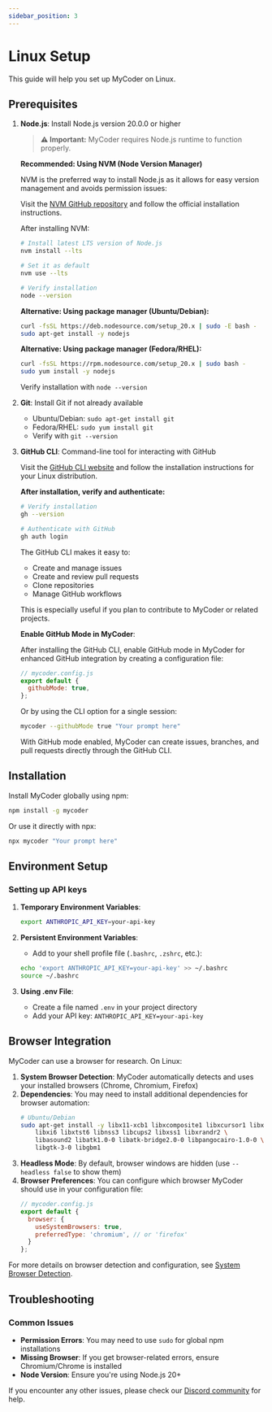 ```yaml
---
sidebar_position: 3
---
```


# Linux Setup

This guide will help you set up MyCoder on Linux.

## Prerequisites

1. **Node.js**: Install Node.js version 20.0.0 or higher

   > **⚠️ Important:** MyCoder requires Node.js runtime to function properly.

   **Recommended: Using NVM (Node Version Manager)**

   NVM is the preferred way to install Node.js as it allows for easy version management and avoids permission issues:

   Visit the [NVM GitHub repository](https://github.com/nvm-sh/nvm) and follow the official installation instructions.

   After installing NVM:

   ```bash
   # Install latest LTS version of Node.js
   nvm install --lts

   # Set it as default
   nvm use --lts

   # Verify installation
   node --version
   ```

   **Alternative: Using package manager (Ubuntu/Debian):**

   ```bash
   curl -fsSL https://deb.nodesource.com/setup_20.x | sudo -E bash -
   sudo apt-get install -y nodejs
   ```

   **Alternative: Using package manager (Fedora/RHEL):**

   ```bash
   curl -fsSL https://rpm.nodesource.com/setup_20.x | sudo bash -
   sudo yum install -y nodejs
   ```

   Verify installation with `node --version`

2. **Git**: Install Git if not already available

   - Ubuntu/Debian: `sudo apt-get install git`
   - Fedora/RHEL: `sudo yum install git`
   - Verify with `git --version`

3. **GitHub CLI**: Command-line tool for interacting with GitHub

   Visit the [GitHub CLI website](https://cli.github.com/) and follow the installation instructions for your Linux distribution.

   **After installation, verify and authenticate:**

   ```bash
   # Verify installation
   gh --version

   # Authenticate with GitHub
   gh auth login
   ```

   The GitHub CLI makes it easy to:

   - Create and manage issues
   - Create and review pull requests
   - Clone repositories
   - Manage GitHub workflows

   This is especially useful if you plan to contribute to MyCoder or related projects.

   **Enable GitHub Mode in MyCoder**:

   After installing the GitHub CLI, enable GitHub mode in MyCoder for enhanced GitHub integration by creating a configuration file:

   ```javascript
   // mycoder.config.js
   export default {
     githubMode: true,
   };
   ```

   Or by using the CLI option for a single session:

   ```bash
   mycoder --githubMode true "Your prompt here"
   ```

   With GitHub mode enabled, MyCoder can create issues, branches, and pull requests directly through the GitHub CLI.

## Installation

Install MyCoder globally using npm:

```bash
npm install -g mycoder
```

Or use it directly with npx:

```bash
npx mycoder "Your prompt here"
```

## Environment Setup

### Setting up API keys

1. **Temporary Environment Variables**:

   ```bash
   export ANTHROPIC_API_KEY=your-api-key
   ```

2. **Persistent Environment Variables**:

   - Add to your shell profile file (`.bashrc`, `.zshrc`, etc.):

   ```bash
   echo 'export ANTHROPIC_API_KEY=your-api-key' >> ~/.bashrc
   source ~/.bashrc
   ```

3. **Using .env File**:
   - Create a file named `.env` in your project directory
   - Add your API key: `ANTHROPIC_API_KEY=your-api-key`

## Browser Integration

MyCoder can use a browser for research. On Linux:

1. **System Browser Detection**: MyCoder automatically detects and uses your installed browsers (Chrome, Chromium, Firefox)
2. **Dependencies**: You may need to install additional dependencies for browser automation:
   ```bash
   # Ubuntu/Debian
   sudo apt-get install -y libx11-xcb1 libxcomposite1 libxcursor1 libxdamage1 \
       libxi6 libxtst6 libnss3 libcups2 libxss1 libxrandr2 \
       libasound2 libatk1.0-0 libatk-bridge2.0-0 libpangocairo-1.0-0 \
       libgtk-3-0 libgbm1
   ```
3. **Headless Mode**: By default, browser windows are hidden (use `--headless false` to show them)
4. **Browser Preferences**: You can configure which browser MyCoder should use in your configuration file:
   ```javascript
   // mycoder.config.js
   export default {
     browser: {
       useSystemBrowsers: true,
       preferredType: 'chromium', // or 'firefox'
     }
   };
   ```

For more details on browser detection and configuration, see [System Browser Detection](../usage/browser-detection.md).

## Troubleshooting

### Common Issues

- **Permission Errors**: You may need to use `sudo` for global npm installations
- **Missing Browser**: If you get browser-related errors, ensure Chromium/Chrome is installed
- **Node Version**: Ensure you're using Node.js 20+

If you encounter any other issues, please check our [Discord community](https://discord.gg/5K6TYrHGHt) for help.
